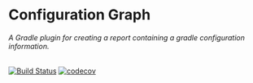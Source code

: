 # Configuration Graph
###### A Gradle plugin for creating a report containing a gradle configuration information.
[![Build Status](https://travis-ci.org/tresat/ConfigurationReport.svg?branch=master)](https://travis-ci.org/tresat/ConfigurationReport)
[![codecov](https://codecov.io/gh/tresat/ConfigurationReport/branch/master/graph/badge.svg)](https://codecov.io/gh/tresat/ConfigurationReport)
